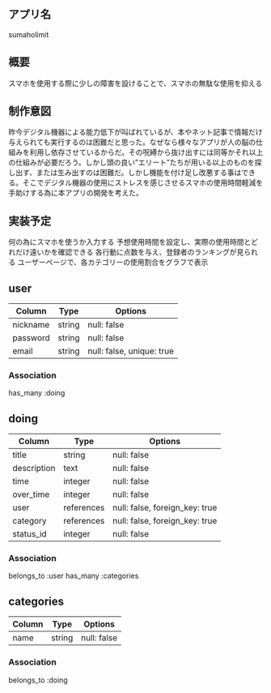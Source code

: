 ## アプリ名
sumaholimit

## 概要
スマホを使用する際に少しの障害を設けることで、スマホの無駄な使用を抑える

## 制作意図
昨今デジタル機器による能力低下が叫ばれているが、本やネット記事で情報だけ与えられても実行するのは困難だと思った。なぜなら様々なアプリが人の脳の仕組みを利用し依存させているからだ。その呪縛から抜け出すには同等かそれ以上の仕組みが必要だろう。しかし頭の良い”エリート”たちが用いる以上のものを探し出す、または生み出すのは困難だ。しかし機能を付け足し改悪する事はできる。そこでデジタル機器の使用にストレスを感じさせるスマホの使用時間軽減を手助けする為に本アプリの開発を考えた。

## 実装予定
何の為にスマホを使うか入力する
予想使用時間を設定し、実際の使用時間とどれだけ遠いかを確認できる
各行動に点数を与え、登録者のランキングが見られる
ユーザーページで、各カテゴリーの使用割合をグラフで表示

## user

|Column   |Type  |Options                  |
|---------|------|-------------------------|
|nickname |string|null: false              |
|password |string|null: false              |
|email    |string|null: false, unique: true|

### Association
has_many :doing

## doing

|Column      |Type      |Options                        |
|------------|----------|-------------------------------|
|title       |string    |null: false                    |
|description |text      |null: false                    |
|time        |integer   |null: false                    |
|over_time   |integer   |null: false                    |
|user        |references|null: false, foreign_key: true |
|category    |references|null: false, foreign_key: true |
|status_id   |integer   |null: false                    |

### Association
belongs_to :user
has_many :categories

## categories
|Column |Type   |Options     |
|-------|-------|------------|
|name   |string |null: false |

### Association
belongs_to :doing
